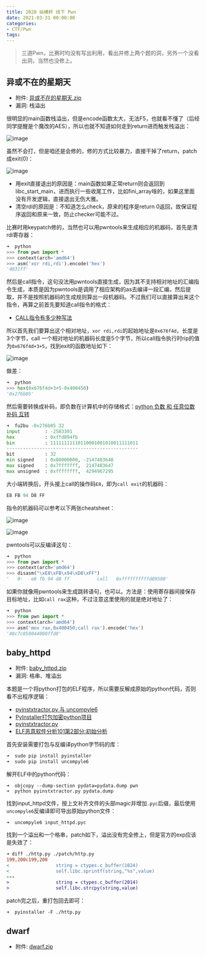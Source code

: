 ```yaml
---
title: 2020 纵横杯 线下 Pwn
date: 2021-03-31 00:00:00
categories:
- CTF/Pwn
tags: 
---
```


> 三道Pwn，比赛时均没有写出利用，看出并修上两个题的洞，另外一个没看出洞，当然也没修上。

## 异或不在的星期天

- 附件: [异或不在的星期天.zip](https://xuanxuanblingbling.github.io/assets/zongheng/异或不在的星期天.zip)
- 漏洞: 栈溢出

很明显的main函数栈溢出，但是encode函数太大，无法F5，也就看不懂了（后经同学提醒是个魔改的AES），所以也就不知道如何走到return进而触发栈溢出：

![image](https://xuanxuanblingbling.github.io/assets/pic/zongheng/return.png)

虽然不会打，但是咱还是会修的，修的方式比较暴力，直接干掉了return，patch成exit(0)：

![image](https://xuanxuanblingbling.github.io/assets/pic/zongheng/exit.png)


- 用exit直接退出的原因是：main函数如果正常return则会返回到libc_start_main，进而执行一些收尾工作，比如fini_array啥的，如果这里面没有开发逻辑，直接退出无伤大雅。
- 清空rdi的原因是：不知道怎么check，原来的程序是return 0返回，故保证程序返回和原来一致，防止checker可能不过。

比赛时用keypatch修的，当然也可以用pwntools来生成相应的机器码，首先是清rdi寄存器：

```python
➜  python
>>> from pwn import *
>>> context(arch='amd64')
>>> asm('xor rdi,rdi').encode('hex')
'4831ff'
```

然后是call指令，这句没法用pwntools直接生成，因为其不支持相对地址的汇编指令生成，本质是因为pwntools是调用了相应架构的as去编译一段汇编，然后提取，并不是按照机器码的生成规则算出一段机器码。不过我们可以直接算出来这个指令，再算之前首先要知道call指令的格式：

- [CALL指令有多少种写法](https://zhuanlan.zhihu.com/p/68588184)

所以首先我们要算出这个相对地址，`xor rdi,rdi`的起始地址是`0x676f4d`，长度是3个字节，call 一个相对地址的机器码长度是5个字节，所以call指令执行时rip的值为`0x676f4d+3+5`，找到exit的函数地址如下：

![image](https://xuanxuanblingbling.github.io/assets/pic/zongheng/exitfunc.png)

做差：

```python
➜  python
>>> hex(0x676f4d+3+5-0x400450)
'0x276b05'
```

然后需要转换成补码，即负数在计算机中的存储格式：[python 负数 和 任意位数 补码 互转](https://xuanxuanblingbling.github.io/ctf/tools/2021/01/10/bu/)

```python
➜  fu2bu -0x276b05 32
input         : -2583301
hex           : 0xffd894fb
bin           : 11111111110110001001010011111011
------------------------------------------------
bit           : 32
min signed    : 0x80000000, -2147483648
max signed    : 0x7fffffff,  2147483647
max unsigned  : 0xffffffff,  4294967295
```

大小端转换后，开头接上call的操作码`E8`，即为`call exit`的机器码：

```python
E8 FB 94 D8 FF
```

指令的机器码可以参考以下两张cheatsheet：

![image](https://xuanxuanblingbling.github.io/assets/pic/zongheng/x86.jpg)

![image](https://xuanxuanblingbling.github.io/assets/pic/zongheng/assemly.png)

pwntools可以反编译这句：

```python
➜  python
>>> from pwn import *
>>> context(arch='amd64')
>>> disasm("\xE8\xFB\x94\xD8\xFF")
'   0:   e8 fb 94 d8 ff          call   0xffffffffffd89500'
```

如果你就像用pwntools来生成跳转语句，也可以。方法是：使用寄存器间接保存目标地址，比如`call rax`这种，不过注意这里使用的就是绝对地址了：

```python
➜  python 
>>> from pwn import *
>>> context(arch='amd64')
>>> asm('mov rax,0x400450;call rax').encode('hex')
'48c7c050044000ffd0'
```

## baby_httpd

- 附件: [baby_httpd.zip](https://xuanxuanblingbling.github.io/assets/zongheng/baby_httpd.zip)
- 漏洞: 格串、堆溢出

本题是一个将python打包的ELF程序，所以需要反解成原始的python代码，否则看不出程序逻辑：

- [pyinstxtractor.py 与 uncompyle6](https://www.jianshu.com/p/4da8dada77bc)
- [PyInstaller打包加密python项目](https://blog.csdn.net/weixin_43652669/article/details/106401233)
- [pyinstxtractor.py](https://github.com/extremecoders-re/pyinstxtractor/blob/master/pyinstxtractor.py)
- [ELF恶意软件分析101第2部分:初始分析](https://zhuanlan.zhihu.com/p/210930352)

首先安装需要打包与反编译python字节码的库：

```python
➜  sudo pip install pyinstaller
➜  sudo pip install uncompyle6
```

解开ELF中的python代码：

```
➜  objcopy --dump-section pydata=pydata.dump pwn
➜  python pyinstxtractor.py pydata.dump
```

找到input_httpd文件，按上文补齐文件的头部magic并增加`.pyc`后缀，最后使用`uncompyle6`反编译即可导出原始python文件：

```
➜  uncompyle6 input_httpd.pyc
```

找到一个溢出和一个格串，patch如下，溢出没有完全修上，但是官方的exp应该是失效了：

```patch
➜ diff ./http.py ./patch/http.py
199,200c199,200
<                 string = ctypes.c_buffer(1024)
<                 self.libc.sprintf(string,"%s",value)
---
>                 string = ctypes.c_buffer(2014)
>                 self.libc.strcpy(string,value)
```

patch完之后，重打包回去即可：

```
➜  pyinstaller -F ./http.py 
```

## dwarf

- 附件: [dwarf.zip](https://xuanxuanblingbling.github.io/assets/zongheng/dwarf.zip)